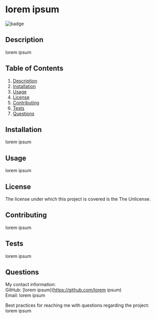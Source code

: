 # lorem ipsum

![badge](https://img.shields.io/badge/license-Unlicense-brightgreen)<br/>

## Description

lorem ipsum

## Table of Contents

1. [Description](#description)
2. [Installation](#installation)
3. [Usage](#usage)
4. [License](#license)
5. [Contributing](#contributing)
6. [Tests](#tests)
7. [Questions](#questions)

## Installation

lorem ipsum

## Usage

lorem ipsum

## License

The license under which this project is covered is the The Unlicense.

## Contributing

lorem ipsum

## Tests

lorem ipsum

## Questions

My contact information:<br/>
GitHub: [lorem ipsum](https://github.com/lorem ipsum)<br/>
Email: lorem ipsum<br/>

Best practices for reaching me with questions regarding the project:<br/>
lorem ipsum